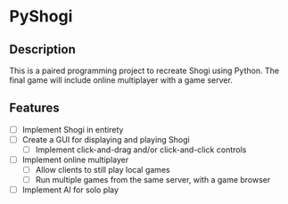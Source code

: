# PyShogi
## Description
This is a paired programming project to recreate Shogi using Python. The final game will include online multiplayer with a game server.
## Features
- [ ] Implement Shogi in entirety
- [ ] Create a GUI for displaying and playing Shogi
  - [ ] Implement click-and-drag and/or click-and-click controls
- [ ] Implement online multiplayer
  - [ ] Allow clients to still play local games
  - [ ] Run multiple games from the same server, with a game browser
- [ ] Implement AI for solo play
